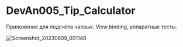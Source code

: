 # DevAn005_Tip_Calculator

Приложение для подсчёта чаевых. View binding, аппаратные тесты.

![Screenshot_20230609_001148](https://github.com/Robomez/DevAn005_Tip_Calculator/assets/108117314/721bc1b2-4768-4257-b579-27ab297580d2)
